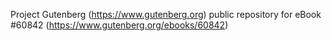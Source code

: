 Project Gutenberg (https://www.gutenberg.org) public repository for
eBook #60842 (https://www.gutenberg.org/ebooks/60842)
